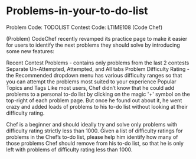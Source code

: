 # Problems-in-your-to-do-list
Problem Code: TODOLIST Contest Code: LTIME108 (Code Chef)

(Problem)
CodeChef recently revamped its practice page to make it easier for users to identify the next problems they should solve by introducing some new features:

Recent Contest Problems - contains only problems from the last 2 contests
Separate Un-Attempted, Attempted, and All tabs
Problem Difficulty Rating - the Recommended dropdown menu has various difficulty ranges so that you can attempt the problems most suited to your experience
Popular Topics and Tags
Like most users, Chef didn’t know that he could add problems to a personal to-do list by clicking on the magic '+' symbol on the top-right of each problem page. But once he found out about it, he went crazy and added loads of problems to his to-do list without looking at their difficulty rating.

Chef is a beginner and should ideally try and solve only problems with difficulty rating strictly less than 1000. Given a list of difficulty ratings for problems in the Chef’s to-do list, please help him identify how many of those problems Chef should remove from his to-do list, so that he is only left with problems of difficulty rating less than 1000.
